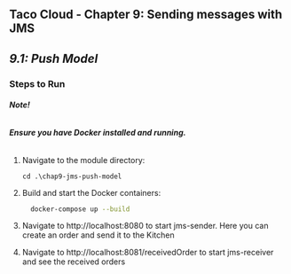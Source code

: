 ## Taco Cloud - Chapter 9: Sending messages with JMS
## *9.1: Push Model*

### Steps to Run
###### ***Note!***
###### ***Ensure you have Docker installed and running.***
1. Navigate to the module directory:
    ```
    cd .\chap9-jms-push-model
    ```
2.  Build and start the Docker containers:  
    ```bash
      docker-compose up --build
    ```

3. Navigate to http://localhost:8080 to start jms-sender. 
   Here you can create an order and send it to the Kitchen
4. Navigate to http://localhost:8081/receivedOrder to start jms-receiver 
   and see the received orders




